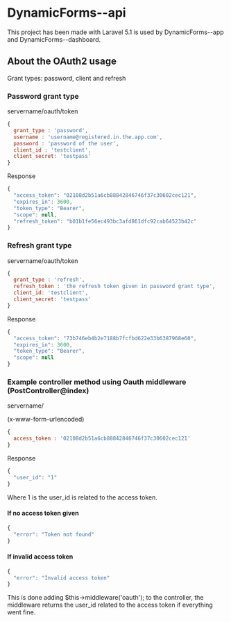 # DynamicForms--api

This project has been made with Laravel 5.1 is used by DynamicForms--app and DynamicForms--dashboard.



## About the OAuth2 usage

Grant types: password, client and refresh

### Password grant type

servername/oauth/token
```javascript
{
  grant_type : 'password',
  username : 'username@registered.in.the.app.com',
  password : 'password of the user',
  client_id : 'testclient',
  client_secret: 'testpass'
}
```

Response
```javascript
{
  "access_token": "02108d2b51a6cb88842846746f37c30602cec121",
  "expires_in": 3600,
  "token_type": "Bearer",
  "scope": null,
  "refresh_token": "b01b1fe56ec493bc3afd861dfc92cab64523b42c"
}
```


### Refresh grant type

servername/oauth/token
```javascript
{
  grant_type : 'refresh',
  refresh_token : 'the refresh token given in password grant type',
  client_id: 'testclient',
  client_secret: 'testpass'
}
```
Response
```javascript
{
  "access_token": "73b746eb4b2e7188b7fcfbd622e33b6387968e60",
  "expires_in": 3600,
  "token_type": "Bearer",
  "scope": null
}
```

### Example controller method using Oauth middleware (PostController@index)

servername/

(x-www-form-urlencoded)
```javascript
{
  access_token : '02108d2b51a6cb88842846746f37c30602cec121'
}
```
Response
```javascript
{
  "user_id": "1"
}
```

Where 1 is the user_id is related to the access token. 

#### If no access token given

```javascript
{
  "error": "Token not found"
}
```

#### If invalid access token
```javascript
{
  "error": "Invalid access token"
}
```


This is done adding $this->middleware('oauth'); to the controller, the middleware returns the user_id related to the access token if everything went fine.
